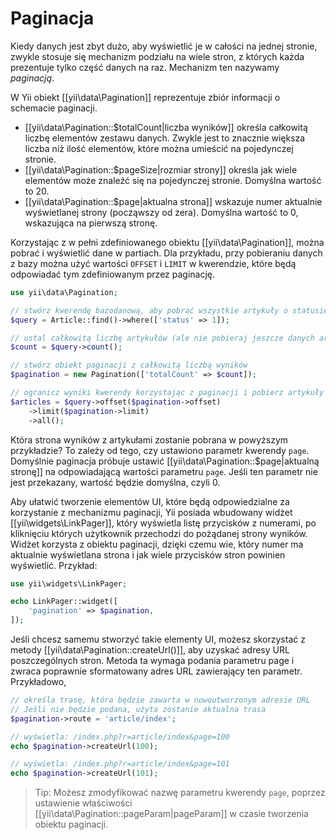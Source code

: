 Paginacja
=========

Kiedy danych jest zbyt dużo, aby wyświetlić je w całości na jednej stronie, zwykle stosuje się mechanizm podziału na wiele stron, 
z których każda prezentuje tylko część danych na raz. Mechanizm ten nazywamy *paginacją*.

W Yii obiekt [[yii\data\Pagination]] reprezentuje zbiór informacji o schemacie paginacji.

* [[yii\data\Pagination::$totalCount|liczba wyników]] określa całkowitą liczbę elementów zestawu danych. Zwykle jest to znacznie większa liczba 
  niż ilość elementów, które można umieścić na pojedynczej stronie.
* [[yii\data\Pagination::$pageSize|rozmiar strony]] określa jak wiele elementów może znaleźć się na pojedynczej stronie. Domyślna wartość to 20.
* [[yii\data\Pagination::$page|aktualna strona]] wskazuje numer aktualnie wyświetlanej strony (począwszy od zera). Domyślna wartość to 0, wskazująca na pierwszą stronę.

Korzystając z w pełni zdefiniowanego obiektu [[yii\data\Pagination]], można pobrać i wyświetlić dane w partiach. Dla przykładu, przy pobieraniu danych z bazy można 
użyć wartości `OFFSET` i `LIMIT` w kwerendzie, które będą odpowiadać tym zdefiniowanym przez paginację.

```php
use yii\data\Pagination;

// stwórz kwerendę bazodanową, aby pobrać wszystkie artykuły o statusie = 1
$query = Article::find()->where(['status' => 1]);

// ustal całkowitą liczbę artykułów (ale nie pobieraj jeszcze danych artykułów)
$count = $query->count();

// stwórz obiekt paginacji z całkowitą liczbą wyników
$pagination = new Pagination(['totalCount' => $count]);

// ogranicz wyniki kwerendy korzystając z paginacji i pobierz artykuły
$articles = $query->offset($pagination->offset)
    ->limit($pagination->limit)
    ->all();
```

Która strona wyników z artykułami zostanie pobrana w powyższym przykładzie? To zależy od tego, czy ustawiono parametr kwerendy `page`. 
Domyślnie paginacja próbuje ustawić [[yii\data\Pagination::$page|aktualną stronę]] na odpowiadającą wartości parametru `page`. 
Jeśli ten parametr nie jest przekazany, wartość będzie domyślna, czyli 0.

Aby ułatwić tworzenie elementów UI, które będą odpowiedzialne za korzystanie z mechanizmu paginacji, Yii posiada wbudowany widżet [[yii\widgets\LinkPager]], 
który wyświetla listę przycisków z numerami, po kliknięciu których użytkownik przechodzi do pożądanej strony wyników. 
Widżet korzysta z obiektu paginacji, dzięki czemu wie, który numer ma aktualnie wyświetlana strona i jak wiele przycisków stron powinien wyświetlić. 
Przykład:

```php
use yii\widgets\LinkPager;

echo LinkPager::widget([
    'pagination' => $pagination,
]);
```

Jeśli chcesz samemu stworzyć takie elementy UI, możesz skorzystać z metody [[yii\data\Pagination::createUrl()]], aby uzyskać adresy URL poszczególnych stron. 
Metoda ta wymaga podania parametru page i zwraca poprawnie sformatowany adres URL zawierający ten parametr. Przykładowo,

```php
// określa trasę, która będzie zawarta w nowoutworzonym adresie URL
// Jeśli nie będzie podana, użyta zostanie aktualna trasa
$pagination->route = 'article/index';

// wyświetla: /index.php?r=article/index&page=100
echo $pagination->createUrl(100);

// wyświetla: /index.php?r=article/index&page=101
echo $pagination->createUrl(101);
```

> Tip: Możesz zmodyfikować nazwę parametru kwerendy `page`, poprzez ustawienie właściwości 
  [[yii\data\Pagination::pageParam|pageParam]] w czasie tworzenia obiektu paginacji.
